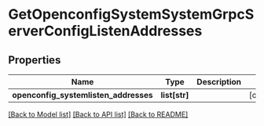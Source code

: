 # GetOpenconfigSystemSystemGrpcServerConfigListenAddresses

## Properties
Name | Type | Description | Notes
------------ | ------------- | ------------- | -------------
**openconfig_systemlisten_addresses** | **list[str]** |  | [optional] 

[[Back to Model list]](../README.md#documentation-for-models) [[Back to API list]](../README.md#documentation-for-api-endpoints) [[Back to README]](../README.md)


